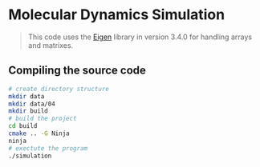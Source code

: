 # Molecular Dynamics Simulation

> This code uses the
> [Eigen](https://eigen.tuxfamily.org/index.php?title=Main_Page) library in
> version 3.4.0 for handling arrays and matrixes.

## Compiling the source code
```bash
# create directory structure
mkdir data
mkdir data/04
mkdir build
# build the project
cd build
cmake .. -G Ninja
ninja
# exectute the program
./simulation
```
